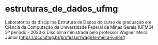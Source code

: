 # estruturas_de_dados_ufmg
Laboratórios da disciplina Estrutura de Dados do curso de graduação em Ciência da Computação da Universidade Federal de Minas Gerais (UFMG) 3º período - 2023-2  Disciplina ministrada pelo professor Wagner Meira Júnior (https://dcc.ufmg.br/professor/wagner-meira-junior/)

